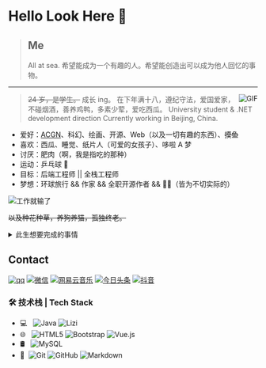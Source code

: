 # Hello Look Here 👋

> ## Me
>
> All at sea.
> 希望能成为一个有趣的人。希望能创造出可以成为他人回忆的事物。

---

<img align="right" alt="GIF" src="https://cdn.jsdelivr.net/gh/Liziwangli/MyblogImage/image/LiziGitIcon/comn.gif" />



> ~~24 岁，是学生。~~ 成长 ing。
> 在下年满十八，遵纪守法，爱国爱家，不碰烟酒，善养鸡鸭，多素少荤，爱吃西瓜。
> University student & .NET development direction
> Currently working in Beijing, China.

- 爱好：[ACGN](https://baike.baidu.com/item/ACGN)、科幻、绘画、开源、Web（以及一切有趣的东西）、~~摸鱼~~
- 喜欢：西瓜、睡觉、纸片人（可爱的女孩子）、哆啦 A 梦
- 讨厌：肥肉（啊，我是指吃的那种）
- 运动：乒乓球 🏓 
- 目标：后端工程师 || 全栈工程师
- 梦想：环球旅行 && 作家  && 全职开源作者 && 🦸‍♂️（皆为不切实际的）

![工作就输了](https://cdn.jsdelivr.net/gh/YunYouJun/cdn/img/meme/no-work.jpg)

~~以及种花种草，养狗养猫，孤独终老。~~

<details>
<summary>此生想要完成的事情</summary>


- [ ] 写一本值得出版的书

- [ ] 做一款值得发售的游戏

- [ ] 做一部有故事的动画短片

- [ ] 画一本有趣的短篇漫画

- [ ] 写一首藏有回忆的歌

- [ ] 在乡村老家有一栋按照自己想法建造的房子

- [x] 成为一个自己不讨厌的、有趣的人

  

  </details>

## Contact

[![qq](https://cdn.jsdelivr.net/gh/Liziwangli/MyblogImage/image/LiziGitIcon/qq.svg)](https://baidu.com)
[![微信](https://cdn.jsdelivr.net/gh/Liziwangli/MyblogImage/image/LiziGitIcon/微信.svg)](https://cdn.jsdelivr.net/gh/Liziwangli/MyblogImage/weixin.png)
[![网易云音乐](https://cdn.jsdelivr.net/gh/Liziwangli/MyblogImage/image/LiziGitIcon/网易云音乐-01.svg)](https://baicu.com)
[![今日头条](https://cdn.jsdelivr.net/gh/Liziwangli/MyblogImage/image/LiziGitIcon/头条样式.svg)](https://baicu.com)
[![抖音](https://cdn.jsdelivr.net/gh/Liziwangli/MyblogImage/image/LiziGitIcon/抖音.svg)](https://baicu.com)

### 🛠 技术栈 | Tech Stack

- 💻 &#160; ![Java](https://img.shields.io/badge/-Java-333333?style=flat&logo=Java&logoColor=007396)
  ![Lizi](https://img.shields.io/badge/Blog-Https%3A%2F%2FLizi--nb.cn-orange)
- 🌐 &#160; ![HTML5](https://img.shields.io/badge/-HTML5-333333?style=flat&logo=HTML5)
  ![Bootstrap](https://img.shields.io/badge/-Bootstrap-333333?style=flat&logo=bootstrap&logoColor=563D7C)
  ![Vue.js](https://img.shields.io/badge/-VueJS-333333?style=flat&logo=Vue.js)
- 🛢 &#160; ![MySQL](https://img.shields.io/badge/-MySQL-333333?style=flat&logo=mysql)
- 🔧 &#160;![Git](https://img.shields.io/badge/-Git-333333?style=flat&logo=git)
  ![GitHub](https://img.shields.io/badge/-GitHub-333333?style=flat&logo=github)
  ![Markdown](https://img.shields.io/badge/-Markdown-333333?style=flat&logo=markdown)


